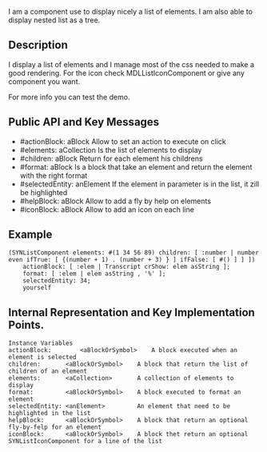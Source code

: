 I am a component use to display nicely a list of elements. 
I am also able to display nested list as a tree.

Description
------------------

I display a list of elements and I manage most of the css needed to make a good rendering.
For the icon check MDLListIconComponent or give any component you want.

For more info you can test the demo.

Public API and Key Messages
------------------

- #actionBlock: aBlock 			Allow to set an action to execute on click
- #elements: aCollection			Is the list of elements to display
- #children: aBlock 				Return for each element his childrens
- #format: aBlock 					Is a block that take an element and return the element with the right format
- #selectedEntity: anElement 		If the element in parameter is in the list, it zill be highlighted 
- #helpBlock: aBlock 				Allow to add a fly by help on elements
- #iconBlock: aBlock 				Allow to add an icon on each line

Example
------------------
 
	(SYNListComponent elements: #(1 34 56 89) children: [ :number | number even ifTrue: [ {(number + 1) . (number + 3) } ] ifFalse: [ #() ] ] ])
		actionBlock: [ :elem | Transcript crShow: elem asString ];
		format: [ :elem | elem asString , '%' ];
		selectedEntity: 34;
		yourself

Internal Representation and Key Implementation Points.
------------------

    Instance Variables
	actionBlock:		<aBlockOrSymbol> 	A block executed when an element is selected
	children: 		<aBlockOrSymbol> 	A block that return the list of children of an element
	elements:		<aCollection> 		A collection of elements to display
	format:			<aBlockOrSymbol> 	A block executed to format an element
	selectedEntity:	<anElement> 		An element that need to be highlighted in the list
	helpBlock:		<aBlockOrSymbol>	A block that return an optional fly-by-felp for an element
	iconBlock:		<aBlockOrSymbol>	A block thet return an optional SYNListIconComponent for a line of the list